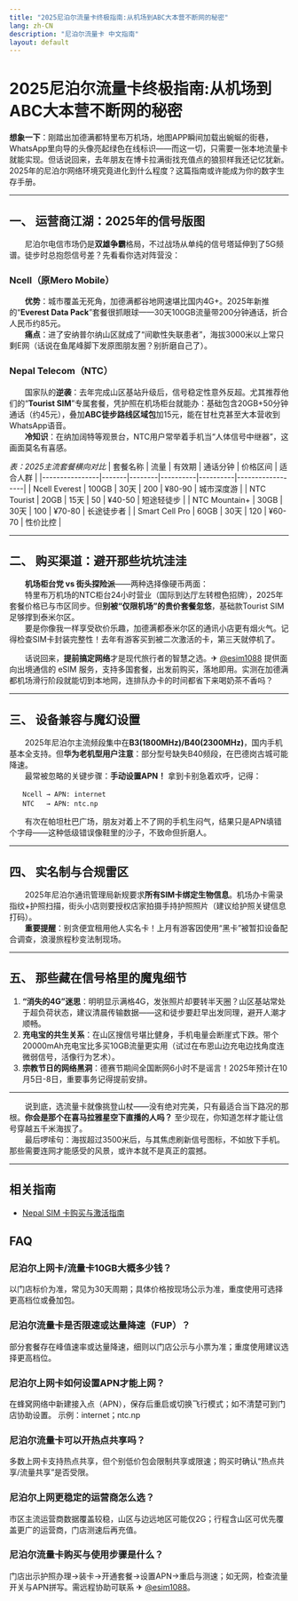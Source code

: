 ```yaml
---
title: "2025尼泊尔流量卡终极指南:从机场到ABC大本营不断网的秘密"
lang: zh-CN
description: "尼泊尔流量卡 中文指南"
layout: default
---
```

# 2025尼泊尔流量卡终极指南:从机场到ABC大本营不断网的秘密

**想象一下**：刚踏出加德满都特里布万机场，地图APP瞬间加载出蜿蜒的街巷，WhatsApp里向导的头像亮起绿色在线标识——而这一切，只需要一张本地流量卡就能实现。但话说回来，去年朋友在博卡拉满街找充值点的狼狈样我还记忆犹新。2025年的尼泊尔网络环境究竟进化到什么程度？这篇指南或许能成为你的数字生存手册。

---

## 一、 运营商江湖：2025年的信号版图

　　尼泊尔电信市场仍是**双雄争霸**格局，不过战场从单纯的信号塔延伸到了5G频谱。徒步时总抱怨信号差？先看看你选对阵营没：

### Ncell（原Mero Mobile）
　　**优势**：城市覆盖无死角，加德满都谷地网速堪比国内4G+。2025年新推的“**Everest Data Pack**”套餐很抓眼球——30天100GB流量带200分钟通话，折合人民币约85元。  
　　**痛点**：进了安纳普尔纳山区就成了“间歇性失联患者”，海拔3000米以上常只剩E网（话说在鱼尾峰脚下发原图朋友圈？别折磨自己了）。

### Nepal Telecom（NTC）
　　国家队的**逆袭**：去年完成山区基站升级后，信号稳定性意外反超。尤其推荐他们的“**Tourist SIM**”专属套餐，凭护照在机场柜台就能办：基础包含20GB+50分钟通话（约45元），叠加**ABC徒步路线区域包**加15元，能在甘杜克甚至大本营收到WhatsApp语音。  
　　**冷知识**：在纳加阔特等观景台，NTC用户常举着手机当“人体信号中继器”，这画面莫名有喜感。

*表：2025主流套餐横向对比*
| 套餐名称       | 流量  | 有效期 | 通话分钟 | 价格区间 | 适合人群         |
|----------------|-------|--------|----------|----------|------------------|
| Ncell Everest  | 100GB | 30天   | 200      | ¥80-90   | 城市深度游       |
| NTC Tourist    | 20GB  | 15天   | 50       | ¥40-50   | 短途轻徒步       |
| NTC Mountain+  | 30GB  | 30天   | 100      | ¥70-80   | 长途徒步者       |
| Smart Cell Pro | 60GB  | 30天   | 120      | ¥60-70   | 性价比控         |

---

## 二、 购买渠道：避开那些坑坑洼洼

　　**机场柜台党 vs 街头探险派**——两种选择像硬币两面：  
　　特里布万机场的NTC柜台24小时营业（国际到达厅左转橙色招牌），2025年套餐价格已与市区同步。但**别被“仅限机场”的贵价套餐忽悠**，基础款Tourist SIM足够撑到泰米尔区。  
　　要是你像我一样享受砍价乐趣，加德满都泰米尔区的通讯小店更有烟火气。记得检查SIM卡封装完整性！去年有游客买到被二次激活的卡，第三天就停机了。

　　话说回来，**提前搞定网络**才是现代旅行者的智慧之选。✈ [@esim1088](https://t.me/s/esim1088) 提供面向出境通信的 eSIM 服务，支持多国套餐，出发前购买，落地即用。实测在加德满都机场滑行阶段就能切到本地网，连排队办卡的时间都省下来喝奶茶不香吗？

---

## 三、 设备兼容与魔幻设置

　　2025年尼泊尔主流频段集中在**B3(1800MHz)/B40(2300MHz)**，国内手机基本全支持。但**华为老机型用户注意**：部分型号缺失B40频段，在巴德岗古城可能降速。  
　　最常被忽略的关键步骤：**手动设置APN！** 拿到卡别急着欢呼，记得：
```
　　Ncell → APN: internet
　　NTC   → APN: ntc.np
```
　　有次在帕坦杜巴广场，朋友对着上不了网的手机生闷气，结果只是APN填错个字母——这种低级错误像鞋里的沙子，不致命但折磨人。

---

## 四、 实名制与合规雷区

　　2025年尼泊尔通讯管理局新规要求**所有SIM卡绑定生物信息**。机场办卡需录指纹+护照扫描，街头小店则要授权店家拍摄手持护照照片（建议给护照关键信息打码）。  
　　**重要提醒**：别贪便宜租用他人实名卡！上月有游客因使用“黑卡”被暂扣设备配合调查，浪漫旅程秒变法制现场。

---

## 五、 那些藏在信号格里的魔鬼细节

1.  **“消失的4G”迷思**：明明显示满格4G，发张照片却要转半天圈？山区基站常处于超负荷状态，建议清晨传输数据——这和徒步要赶早出发同理，避开人潮才顺畅。  
2.  **充电宝的共生关系**：在山区搜信号堪比健身，手机电量会断崖式下跌。带个20000mAh充电宝比多买10GB流量更实用（试过在布恩山边充电边找角度连微弱信号，活像行为艺术）。  
3.  **宗教节日的网络黑洞**：德赛节期间全国断网6小时不是谣言！2025年预计在10月5日-8日，重要事务记得提前安排。

---

　　说到底，选流量卡就像挑登山杖——没有绝对完美，只有最适合当下路况的那根。**你会是那个在喜马拉雅星空下直播的人吗？** 至少现在，你知道怎样才能让信号穿越五千米海拔了。  
　　最后啰嗦句：海拔超过3500米后，与其焦虑刷新信号图标，不如放下手机。那些需要连网才能感受的风景，或许本就不是真正的震撼。

<!-- crosslink -->
---

## 相关指南

- [Nepal SIM 卡购买与激活指南](https://faciylike.github.io/nepal-sim-guides)

<!-- BEGIN_NEPAL_FAQ -->
## FAQ

### 尼泊尔上网卡/流量卡10GB大概多少钱？
以门店标价为准，常见为30天周期；具体价格按现场公示为准，重度使用可选择更高档位或叠加包。

### 尼泊尔流量卡是否限速或达量降速（FUP）？
部分套餐存在峰值速率或达量降速，细则以门店公示与小票为准；重度使用建议选择更高档位。

### 尼泊尔上网卡如何设置APN才能上网？
在蜂窝网络中新建接入点（APN），保存后重启或切换飞行模式；如不清楚可到门店协助设置。 示例：internet；ntc.np

### 尼泊尔流量卡可以开热点共享吗？
多数上网卡支持热点共享，但个别低价包会限制共享或限速；购买时确认“热点共享/流量共享”是否受限。

### 尼泊尔上网更稳定的运营商怎么选？
市区主流运营商数据覆盖较稳，山区与边远地区可能仅2G；行程含山区可优先覆盖更广的运营商，门店测速后再充值。

### 尼泊尔流量卡购买与使用步骤是什么？
门店出示护照办理→装卡→开通套餐→设置APN→重启与测速；如无网，检查流量开关与APN拼写。需远程协助可联系 ✈ [@esim1088](https://t.me/s/esim1088)。

<script type="application/ld+json">
{"@context": "https://schema.org", "@type": "FAQPage", "mainEntity": [{"@type": "Question", "name": "尼泊尔上网卡/流量卡10GB大概多少钱？", "acceptedAnswer": {"@type": "Answer", "text": "以门店标价为准，常见为30天周期；具体价格按现场公示为准，重度使用可选择更高档位或叠加包。"}}, {"@type": "Question", "name": "尼泊尔流量卡是否限速或达量降速（FUP）？", "acceptedAnswer": {"@type": "Answer", "text": "部分套餐存在峰值速率或达量降速，细则以门店公示与小票为准；重度使用建议选择更高档位。"}}, {"@type": "Question", "name": "尼泊尔上网卡如何设置APN才能上网？", "acceptedAnswer": {"@type": "Answer", "text": "在蜂窝网络中新建接入点（APN），保存后重启或切换飞行模式；如不清楚可到门店协助设置。 示例：internet；ntc.np"}}, {"@type": "Question", "name": "尼泊尔流量卡可以开热点共享吗？", "acceptedAnswer": {"@type": "Answer", "text": "多数上网卡支持热点共享，但个别低价包会限制共享或限速；购买时确认“热点共享/流量共享”是否受限。"}}, {"@type": "Question", "name": "尼泊尔上网更稳定的运营商怎么选？", "acceptedAnswer": {"@type": "Answer", "text": "市区主流运营商数据覆盖较稳，山区与边远地区可能仅2G；行程含山区可优先覆盖更广的运营商，门店测速后再充值。"}}, {"@type": "Question", "name": "尼泊尔流量卡购买与使用步骤是什么？", "acceptedAnswer": {"@type": "Answer", "text": "门店出示护照办理→装卡→开通套餐→设置APN→重启与测速；如无网，检查流量开关与APN拼写。需远程协助可联系 ✈ @esim1088。"}}]}
</script>
<!-- END_NEPAL_FAQ -->
